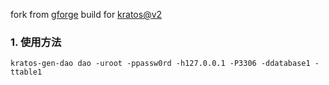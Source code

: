 fork from [gforge](https://github.com/caibirdme/gforge)
build for [kratos@v2](https://go-kratos.dev)

### 1. 使用方法
```shell
kratos-gen-dao dao -uroot -ppassw0rd -h127.0.0.1 -P3306 -ddatabase1 -ttable1
```